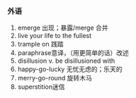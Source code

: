### 外语

1. emerge 出现；暴露/merge 合并
2. live your life to the fullest
3. trample on 践踏
4. paraphrase意译，（用更简单的话）改述
5. disillusion v.  be disillusioned with
6. happy-go-lucky 无忧无虑的；乐天的
7. merry-go-round 旋转木马
8. superstition迷信
